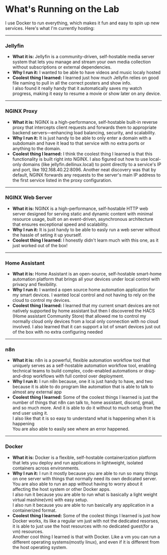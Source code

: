 # What's Running on the Lab

I use Docker to run everything, which makes it fun and easy to spin up new services. Here's what I'm currently hosting:

---
### Jellyfin <!-- insert jellyfin logo -->
* **What it is:** Jellyfin is a community-driven, self-hostable media server system that lets you manage and stream your own media collection without subscriptions or external dependencies. 
* **Why I run it:** I wanted to be able to have videos and music localy hosted
* **Coolest thing I learned:** I learned just how much Jellyfin relies on good file naming to pull in all the correct posters and
show info. \
I also found it really handy that it automatically saves my watch progress, making it easy to resume a movie or show later on any device.

---
### NGINX Proxy
* **What it is:** NGINX is a high-performance, self-hostable built-in reverse proxy that intercepts client requests and forwards them to appropriate backend servers—enhancing load balancing, security, and scalability.
* **Why I run it:** It is just handy to be able to only enter a domain with a subdomain and have it lead to that service with no extra ports or anything to the domain.
* **Coolest thing I learned:** I think the coolest thing I learned is that this functionality is built right into NGINX. I also figured out how to use local-only domains (like jellyfin.dellinux.local) to point directly to a service's IP and port, like 192.168.40.22:8096. Another neat discovery was that by default, NGINX forwards any requests to the server's main IP address to the first service listed in the proxy configuration.

---
### NGINX Web Server
* **What it is:** NGINX is a high-performance, self-hostable HTTP web server designed for serving static and dynamic content with minimal resource usage, built on an event-driven, asynchronous architecture that ensures exceptional speed and scalability.
* **Why I run it:** It is just handy to be able to easly run a web server without the hassle of seting it up yourself.
* **Coolest thing I learned:** I honestly didn't learn much with this one, as it just worked out of the box!

---
### Home Assistant <!-- Insert ha logo -->
* **What it is:** Home Assistant is an open-source, self-hostable smart-home automation platform that brings all your devices under local control with privacy and flexibility.
* **Why I run it:** I wanted a open source home automation application for my smart devices. I wanted local control and not having to rely on the cloud to control my devices.
* **Coolest thing I learned:** I learned that my current smart devices are not natively supported by home assistant but then I discovered the HACS (Home assistant Community Store) that allowed me to control my normally cloud only devices from a local only connection with no cloud involved. I also learned that it can support a lot of smart devices just out of the box with no extra configuring needed

---
### n8n <!-- insert n8n logo -->
* **What it is:** n8n is a powerful, flexible automation workflow tool that uniquely serves as a self-hostable automation workflow tool, enabling technical teams to build complex, code-enabled automations or drag-and-drop workflows with full control over deployment.
* **Why I run it:** I run n8n because, one it is just handy to have, and two because it is able to do program like automation that is able to talk to almost any external app
* **Coolest thing I learned:** Some of the coolest things I learned is just the number of things that n8n can talk to, home assistant, discord, gmail, and so much more. And it is able to do it without to much setup from the end user using it. \
I also like that it is so easy to understand what is happening when it is happening \
You are also able to easily see where an error happened.

---
### Docker <!-- insert docker logo -->
* **What it is:** Docker is a flexible, self-hostable containerization platform that lets you deploy and run applications in lightweight, isolated containers across environments.
* **Why I run it:** I run it mostly because you are able to run so many things on one server with things that normally need its own dedicated server. \
You are also able to run an app without having to worry about it affecting the host system or other Docker apps. \
I also run it because you are able to run what is basically a light weight virtual mashine(vm) with easy setup. \
I also run it because you are able to run basically any application in a containerized format.
* **Coolest thing I learned:**
Some of the coolest things I learned is just how Docker works, its like a regular vm just with not the dedicated resorses, it is able to just use the host resources with no dedicated guest(for a vm) resources. \
Another cool thing I learned is that with Docker. Like a vm you can run a different operating systems(mostly linux), and even if it is different from the host operating system.